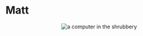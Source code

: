 # Matt 

<p align="center">
  <img src="https://64.media.tumblr.com/6140b08db488191c5debb9cc6eca8dd2/da0825cc0d452f5a-33/s640x960/e14a83c1bac49806c4960ce042a42b3abce191de.jpg" alt="a computer in the shrubbery"/>
</p>
